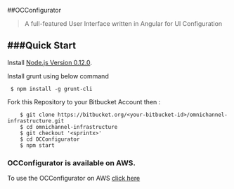 ##OCConfigurator
> A full-featured User Interface written in Angular for UI Configuration

###Quick Start
---

Install [Node.js Version 0.12.0](https://nodejs.org/download/release/v0.12.0/).

Install grunt using below command
 
```
 $ npm install -g grunt-cli	
```

Fork this Repository to your Bitbucket Account then :
   
```
    $ git clone https://bitbucket.org/<your-bitbucket-id>/omnichannel-infrastructure.git
    $ cd omnichannel-infrastructure
    $ git checkout '<sprintx>'
    $ cd OCConfigurator
    $ npm start
```
### OCConfigurator is available on AWS.
To use the OCConfigurator on AWS [click here](http://ec2-54-77-27-13.eu-west-1.compute.amazonaws.com/ocinfra/OCConfigurator)
